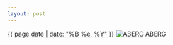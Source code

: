 ```yaml
---
layout: post
---
```


<p>
  <time><a href="/73">{{ page.date | date: "%B %e, %Y" }}</a></time>
  <a href="/73"><img src="{{ site.assets_url }}/73-640.jpg" srcset="{{ site.assets_url }}/73-1280.jpg 1280w, {{ site.assets_url }}/73-960.jpg 960w, {{ site.assets_url }}/73-640.jpg 640w, {{ site.assets_url }}/73-320.jpg 320w" sizes="(min-width: 700px) 50vw, calc(100vw - 2rem)" alt="ABERG" /></a>
  <span>ABERG</span>
</p>
